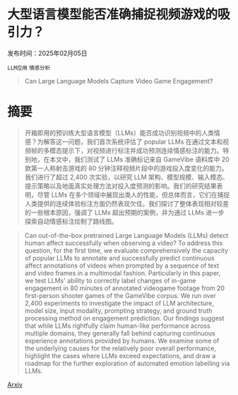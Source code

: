 # 大型语言模型能否准确捕捉视频游戏的吸引力？

发布时间：2025年02月05日

`LLM应用` `情感分析`

> Can Large Language Models Capture Video Game Engagement?

# 摘要

> 开箱即用的预训练大型语言模型（LLMs）能否成功识别视频中的人类情感？为解答这一问题，我们首次系统评估了 popular LLMs 在通过文本和视频帧的多模态提示下，对视频进行标注并成功预测连续情感标注的能力。特别地，在本文中，我们测试了 LLMs 准确标记来自 GameVibe 语料库中 20 款第一人称射击游戏的 80 分钟注释视频片段中的游戏投入度变化的能力。我们进行了超过 2,400 次实验，以研究 LLM 架构、模型规模、输入模态、提示策略以及地面真实处理方法对投入度预测的影响。我们的研究结果表明，尽管 LLMs 在多个领域中展现出类人的性能，但总体而言，它们在捕捉人类提供的连续体验标注方面仍然表现欠佳。我们探讨了整体表现相对较差的一些根本原因，强调了 LLMs 超出预期的案例，并为通过 LLMs 进一步探索自动情感标注绘制了路线图。

> Can out-of-the-box pretrained Large Language Models (LLMs) detect human affect successfully when observing a video? To address this question, for the first time, we evaluate comprehensively the capacity of popular LLMs to annotate and successfully predict continuous affect annotations of videos when prompted by a sequence of text and video frames in a multimodal fashion. Particularly in this paper, we test LLMs' ability to correctly label changes of in-game engagement in 80 minutes of annotated videogame footage from 20 first-person shooter games of the GameVibe corpus. We run over 2,400 experiments to investigate the impact of LLM architecture, model size, input modality, prompting strategy, and ground truth processing method on engagement prediction. Our findings suggest that while LLMs rightfully claim human-like performance across multiple domains, they generally fall behind capturing continuous experience annotations provided by humans. We examine some of the underlying causes for the relatively poor overall performance, highlight the cases where LLMs exceed expectations, and draw a roadmap for the further exploration of automated emotion labelling via LLMs.

[Arxiv](https://arxiv.org/abs/2502.04379)